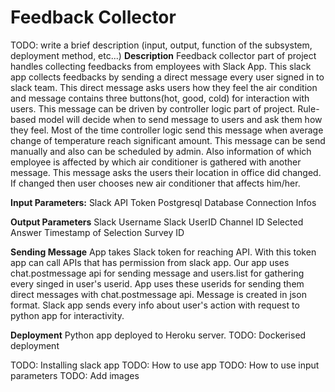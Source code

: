 # Feedback Collector
TODO: write a brief description (input, output, function of the subsystem, deployment method, etc...)
**Description**
Feedback collector part of project handles collecting feedbacks from employees with Slack App. This slack app collects feedbacks by sending a direct message every user signed in to slack team. This direct message asks users how they feel the air condition and message contains three buttons(hot, good, cold) for interaction with users. This message can be driven by controller logic part of project. Rule-based model will decide when to send message to users and ask them how they feel. Most of the time controller logic send this message when average change of temperature reach significant amount. This message can be send manually and also can be scheduled by admin. Also information of which employee is affected by which air conditioner is gathered with another message. This message asks the users their location in office did changed. If changed then user chooses new air conditioner that affects him/her. 

**Input Parameters:**
  Slack API Token
  Postgresql Database Connection Infos
  
**Output Parameters**
  Slack Username
  Slack UserID
  Channel ID
  Selected Answer
  Timestamp of Selection
  Survey ID
  
**Sending Message**
App takes Slack token for reaching API. With this token app can call APIs that has permission from slack app. Our app uses chat.postmessage api for sending message and users.list for gathering every singed in user's userid. App uses these userids for sending them direct messages with chat.postmessage api. Message is created in json format. Slack app sends every info about user's action with request to python app for interactivity.

**Deployment**
Python app deployed to Heroku server. 
TODO: Dockerised deployment

TODO: Installing slack app
TODO: How to use app
TODO: How to use input parameters
TODO: Add images
